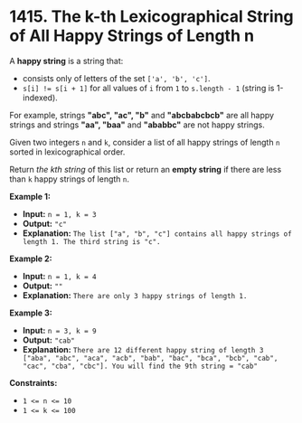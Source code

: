 # 1415. The k-th Lexicographical String of All Happy Strings of Length n

A **happy string** is a string that:

*   consists only of letters of the set `['a', 'b', 'c']`.
*   `s[i] != s[i + 1]` for all values of `i` from `1` to `s.length - 1` (string is 1-indexed).

For example, strings **"abc", "ac", "b"** and **"abcbabcbcb"** are all happy strings and strings **"aa", "baa"** and **"ababbc"** are not happy strings.

Given two integers `n` and `k`, consider a list of all happy strings of length `n` sorted in lexicographical order.

Return _the kth string_ of this list or return an **empty string** if there are less than `k` happy strings of length `n`.

**Example 1:**

* **Input:** `n = 1, k = 3`
* **Output:** `"c"`
* **Explanation:** `The list ["a", "b", "c"] contains all happy strings of length 1. The third string is "c".`

**Example 2:**

* **Input:** `n = 1, k = 4`
* **Output:** `""`
* **Explanation:** `There are only 3 happy strings of length 1.`

**Example 3:**

* **Input:** `n = 3, k = 9`
* **Output:** `"cab"`
* **Explanation:** `There are 12 different happy string of length 3 ["aba", "abc", "aca", "acb", "bab", "bac", "bca", "bcb", "cab", "cac", "cba", "cbc"]. You will find the 9th string = "cab"`

**Constraints:**

*   `1 <= n <= 10`
*   `1 <= k <= 100`
